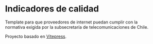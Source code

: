 # Indicadores de calidad
Template para que proveedores de internet puedan cumplir con la normativa exigida por la subsecretaría de telecomunicaciones de Chile.

Proyecto basado en [Vitepress](https://vitepress.vuejs.org/).
